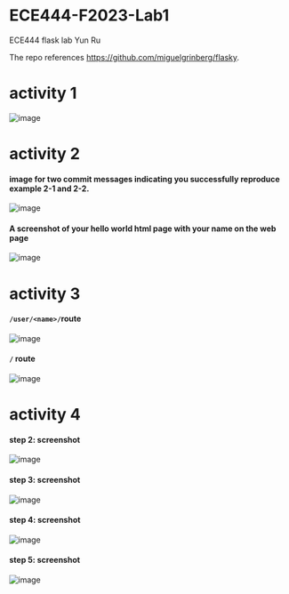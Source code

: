 # ECE444-F2023-Lab1
ECE444 flask lab
Yun Ru

The repo references https://github.com/miguelgrinberg/flasky.

# activity 1 
![image](https://github.com/lyfuuoo/ECE444-F2023-Lab1/assets/74110890/eb4a8acb-856c-43b6-a717-0580b27b3ec2)


# activity 2
#### image for two commit messages indicating you successfully reproduce example 2-1 and 2-2.
![image](https://github.com/lyfuuoo/ECE444-F2023-Lab1/assets/74110890/dd6b7361-6cf0-4042-b855-eb5020078d6a)

#### A screenshot of your hello world html page with your name on the web page
![image](https://github.com/lyfuuoo/ECE444-F2023-Lab1/assets/74110890/9d35599c-d723-4e78-b49c-109024323343)

# activity 3
#### `/user/<name>/`route
![image](https://github.com/lyfuuoo/ECE444-F2023-Lab1/assets/74110890/b092a587-cdcb-4a39-ab4f-011629efc9ab)
#### `/` route
![image](https://github.com/lyfuuoo/ECE444-F2023-Lab1/assets/74110890/e8c039e1-4551-49fa-a5c8-d0594d49cdec)

# activity 4
#### step 2: screenshot
![image](https://github.com/lyfuuoo/ECE444-F2023-Lab1/assets/74110890/fcd546a3-64aa-411d-9a52-e5ce0c66b5a4)
#### step 3: screenshot
![image](https://github.com/lyfuuoo/ECE444-F2023-Lab1/assets/74110890/ce350622-3580-4433-87b3-406c0049d79e)
#### step 4: screenshot
![image](https://github.com/lyfuuoo/ECE444-F2023-Lab1/assets/74110890/6ec780b4-911d-4d4f-b85e-7af055c9e6c6)
#### step 5: screenshot
![image](https://github.com/lyfuuoo/ECE444-F2023-Lab1/assets/74110890/cbc6dd15-8bd6-41c2-a928-73fd8121c78a)
